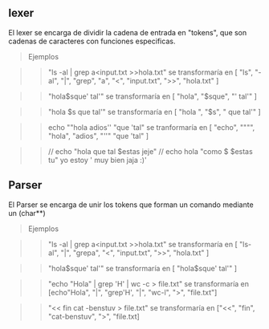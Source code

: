 ## lexer
El lexer se encarga de dividir la cadena de entrada en "tokens", que son cadenas de caracteres con funciones especificas.

> Ejemplos

>>"ls -al | grep a<input.txt >>hola.txt" se transformaría en
[ "ls", "-al", "|", "grep", "a", "<", "input.txt", ">>", "hola.txt" ]

>>"hola$sque' tal'" se transformaría en
[ "hola", "$sque", "' tal'" ]

>>"hola $s que tal'" se transformaría en
[ "hola ", "$s", " que tal'" ]

>>echo ""hola adios'' "que 'tal" se tranformaría en
[ "echo", """", "hola", "adios", "''" "que 'tal" ]

>> // echo "hola que tal $estas jeje"
	// echo hola "como $ $estas tu" yo estoy ' muy bien jaja :)'

## Parser
El Parser se encarga de unir los tokens que forman un comando mediante un (char**)

> Ejemplos

>>"ls -al | grep a<input.txt >>hola.txt" se transformaría en
[ "ls-al", "|", "grepa", "<", "input.txt", ">>", "hola.txt" ]

>>"hola$sque' tal'" se transformaría en
[ "hola$sque' tal'" ]

>> "echo "Hola" | grep 'H' | wc -c > file.txt" se transformaría en
[echo"Hola", "|", "grep'H', "|", "wc-l", ">", "file.txt"]

>> "<< fin cat -benstuv > file.txt" se transformaría en
["<<", "fin", "cat-benstuv", ">", "file.txt]
